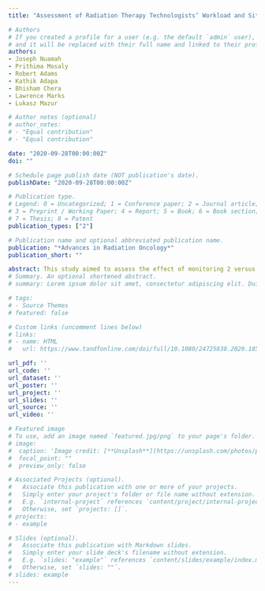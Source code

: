 ```yaml
---
title: "Assessment of Radiation Therapy Technologists’ Workload and Situation Awareness: Monitoring 2 Versus 3 Collocated Display Monitors"

# Authors
# If you created a profile for a user (e.g. the default `admin` user), write the username (folder name) here 
# and it will be replaced with their full name and linked to their profile.
authors:
- Joseph Nuamah
- Prithima Mosaly
- Robert Adams
- Kathik Adapa
- Bhisham Chera
- Lawrence Marks
- Lukasz Mazur

# Author notes (optional)
# author_notes:
# - "Equal contribution"
# - "Equal contribution"

date: "2020-09-28T00:00:00Z" 
doi: ""

# Schedule page publish date (NOT publication's date).
publishDate: "2020-09-28T00:00:00Z"

# Publication type.
# Legend: 0 = Uncategorized; 1 = Conference paper; 2 = Journal article;
# 3 = Preprint / Working Paper; 4 = Report; 5 = Book; 6 = Book section;
# 7 = Thesis; 8 = Patent
publication_types: ["2"]

# Publication name and optional abbreviated publication name.
publication: "*Advances in Radiation Oncology*"
publication_short: ""

abstract: This study aimed to assess the effect of monitoring 2 versus 3 collocated displays on radiation therapist technologists’ (RTTs) workload (WL) and situation awareness (SA) during routine treatment delivery tasks. Seven RTTs completed 4 simulated treatment delivery scenarios (2 scenarios per experimental condition; 2 vs 3 collocated displays) in a within-subject experiment. WL was subjectively measured using the National Aeronautics and Space Administration (NASA) Task Load Index, and objectively measured using eye activity measures. SA was subjectively measured using the SA rating technique, and objectively measured using the SA global assessment technique. Two-tailed paired t tests were conducted to test for differences in means when parametric assumptions were satisfied, otherwise Wilcoxon signed-rank tests were conducted. A .05 level of significance was applied to all statistical tests. No statistically and clinically significant differences were observed between monitoring 2 versus 3 monitors on eye tracking measures, NASA Task Load Index, SA rating technique, and SA global assessment technique scores. Our preliminary findings suggest that monitoring 3 collocated displays by 1 RTT does not impact WL and SA compared with monitoring 2 collocated displays. Only 2 of many possible configurations were investigated. If institutions removed the 3rd display based on the results of this study, there could be unforeseen error(s) if that display helped in situations not assessed in this study.
# Summary. An optional shortened abstract.
# summary: Lorem ipsum dolor sit amet, consectetur adipiscing elit. Duis posuere tellus ac convallis placerat. Proin tincidunt magna sed ex sollicitudin condimentum.

# tags:
# - Source Themes
# featured: false

# Custom links (uncomment lines below)
# links:
# - name: HTML
#   url: https://www.tandfonline.com/doi/full/10.1080/24725838.2020.1855272?casa_token=168ZfRqGyj0AAAAA%3Ah0JV_DKzCQSRIgJwncol0jZkudpPmXXu6UZ7U12LUrVK6Pn-c61JtH5dCtYw1alGA2rlIsnr1sBFbQ

url_pdf: ''
url_code: ''
url_dataset: ''
url_poster: ''
url_project: ''
url_slides: ''
url_source: ''
url_video: ''

# Featured image
# To use, add an image named `featured.jpg/png` to your page's folder. 
# image:
#  caption: 'Image credit: [**Unsplash**](https://unsplash.com/photos/pLCdAaMFLTE)'
#  focal_point: ""
#  preview_only: false

# Associated Projects (optional).
#   Associate this publication with one or more of your projects.
#   Simply enter your project's folder or file name without extension.
#   E.g. `internal-project` references `content/project/internal-project/index.md`.
#   Otherwise, set `projects: []`.
# projects:
# - example

# Slides (optional).
#   Associate this publication with Markdown slides.
#   Simply enter your slide deck's filename without extension.
#   E.g. `slides: "example"` references `content/slides/example/index.md`.
#   Otherwise, set `slides: ""`.
# slides: example
---
```

